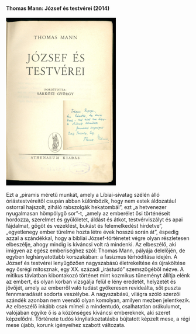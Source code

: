 #### <a name="id_1491">Thomas Mann: József és testvérei (2014)</a>
<img src="https://github.com/BercziSandor/calibre_lib/raw/main/Thomas%20Mann/Jozsef%20es%20testverei%20%281491%29/cover.jpg" alt="cover" width="300"/>

<div>
<p>Ezt ​a „piramis méretű munkát, amely a Líbiai-sivatag szélén álló óriástestvéreitől csupán abban különbözik, hogy nem estek áldozatául ostorral hajszolt, ziháló rabszolgák hekatombái”, ezt „a hetvenezer nyugalmasan hömpölygő sor”-t, „amely az emberélet ősi történéseit hordozza, szerelmet és gyűlöletet, áldást és átkot, testvérviszályt és apai fájdalmat, gőgöt és vezeklést, bukást és felemelkedést hirdetve”, „egyetlenegy ember türelme hozta létre évek hosszú során át”, éspedig azzal a szándékkal, hogy a bibliai József-történetet végre olyan részletesen elbeszélje, ahogy mindig is kíváncsi volt rá mindenki. Az elbeszélő, aki imigyen az egész emberiséghez szól: Thomas Mann, pályája delelőjén, de egyben leghányatottabb korszakában: a fasizmus térhódítása idején. A József és testvérei lenyűgözően nagyszabású életrekeltése és újraköltése egy ősrégi mítosznak, egy XX. századi „írástudó” szemszögéből nézve. A mitikus távlatban kibontakozó történet mint kozmikus tüneményt állítja elénk az embert, és olyan korban vizsgálja felül e lény eredetét, helyzetét és jövőjét, amely az emberről való tudást gyökeresen revideálta, sőt puszta fennmaradását sodorta veszélybe. A nagyszabású, világra szóló szerzői szándék azonban nem veendő olyan komolyan, amilyen mezben jelentkezik. Az elbeszélő inkább csak mímeli a mindentudó, csalhatatlan orákulumot, valójában egyike ő is a közönséges kíváncsi embereknek, aki szeret képzelődni. Története tudós kinyilatkoztatásba bújtatott képzelt mese, a régi mese újabb, korunk igényeihez szabott változata.</p></div>

